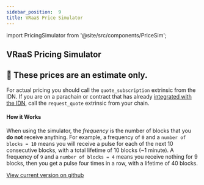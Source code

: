 ```yaml
---
sidebar_position:  9
title: VRaaS Price Simulator
---
```

import PricingSimulator from '@site/src/components/PriceSim';

## VRaaS Pricing Simulator

<h2>📢 These prices are an estimate only.</h2>

For actual pricing you should call the `quote_subscription` extrinsic from the IDN. If you are on a parachain or contract that has already [integrated with the IDN](./guides_and_tutorials/quickstart.md), call the `request_quote` extrinsic from your chain.

#### How it Works

When using the simulator, the *frequency* is the number of blocks that you **do not** receive anything. For example, a frequency of `0` and a `number of blocks = 10` means you will receive a pulse for each of the next 10 consecutive blocks, with a total lifetime of 10 blocks (~1 minute). A frequency of `9` and a `number of blocks = 4` means you receive nothing for 9 blocks, then you get a pulse four times in a row, with a lifetime of 40 blocks.

[View current version on github](https://github.com/ideal-lab5/idn-docs/tree/tony/updates/src/components/PriceSim)

<div>
    <PricingSimulator />
</div>
